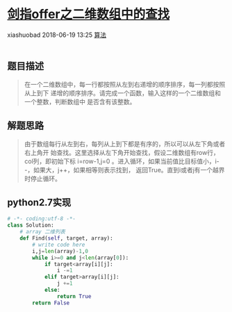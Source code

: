 <div class="blog-article">
    <h1><a href="p.html?p=算法/1剑指offer之二维数组中的查找" class="title">剑指offer之二维数组中的查找</a></h1>
    <span class="author">xiashuobad</span>
    <span class="time">2018-06-19 13:25</span>
    <span><a href="tags.html?t=算法" class="tag">算法</a></span>
    </div>
<br/>

## 题目描述 ##
> 在一个二维数组中，每一行都按照从左到右递增的顺序排序，每一列都按照从上到下
> 递增的顺序排序。请完成一个函数，输入这样的一个二维数组和一个整数，判断数组中
> 是否含有该整数。

## 解题思路 ##
> 由于数组每行从左到右，每列从上到下都是有序的，所以可以从左下角或者右上角开
> 始查找。这里选择从左下角开始查找，假设二维数组有row行，col列，即初始下标
> i=row-1,j=0 。进入循环，如果当前值比目标值小，i--，如果大，j++，如果相等则表示找到，
> 返回True。直到i或者j有一个越界时停止循环。

## python2.7实现 ##

```python
# -*- coding:utf-8 -*-
class Solution:
    # array 二维列表
    def Find(self, target, array):
        # write code here
        i,j=len(array)-1,0
        while i>=0 and j<len(array[0]):
            if target<array[i][j]:
                i -=1
            elif target>array[i][j]:
                j +=1
            else:
                return True
        return False
```

